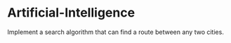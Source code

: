 # Artificial-Intelligence
Implement a search algorithm that can find a route between any two cities.
